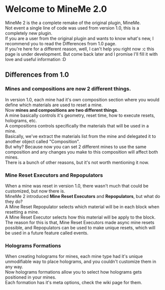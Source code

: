 # Welcome to MineMe 2.0
MineMe 2 is the a complete remake of the original plugin, MineMe.  
Not event a single line of code was used from version 1.0, this 
is a completely new plugin.  
If you are a user from the original plugin and wants to know 
what's new, I recommend you to read the Differences from 1.0 page.  
If you're here for a different reason, well, I can't help you 
right now :c this page is under development. But come back later and I 
promise I'll fill it with love and useful information :D
## Differences from 1.0
### <a name="differences"></a>Mines and compositions are now 2 different things.
In version 1.0, each mine had it's own composition section 
where you would define which materials are used to reset a mine.  
Now **mines and compositions are two different things**.  
A mine basically controls it's geometry, reset time, how to 
execute resets, holograms, etc.  
A compositions controls specifically the materials that will 
be used in a mine.  
Basically, we've extract the materials list from the mine and 
delegated it to another object called "Composition".  
But why? Because now you can set 2 different mines to use the 
same composition and any changes you make to this composition
will affect both mines.  
There is a bunch of other reasons, but it's not worth mentioning it now.
### Mine Reset Executors and Repopulators
When a mine was reset in version 1.0, there wasn't much that could be customized, but now
there is.  
MineMe 2 introduced **Mine Reset Executors** and **Repopulators**, but what do they do?  
A Mine Reset Repopulator selects which material will be in each block when resetting a mine.  
A Mine Reset Executor selects how this material will be apply to the block.  
The reason for this is that, Mine Reset Executors made async mine resets 
possible, and Repopulators can be used to make unique resets, which will be used in a 
future feature called events.

### Holograms Formations
When creating holograms for mines, each mine type had it's unique unmodifiable way to place
holograms, and you couldn't customize them in any way.  
Now holograms formations allow you to select how holograms gets positioned in your mines.  
Each formation has it's meta options, check the wiki page for them.